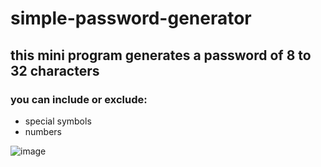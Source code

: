 # simple-password-generator

## this mini program generates a password of 8 to 32 characters
### you can include or exclude:
- special symbols
- numbers

![image](https://i.postimg.cc/pL1wDfrK/Screenshot-20220510-225947.png)

